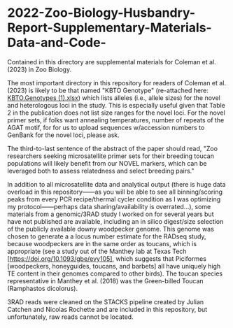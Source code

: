 # 2022-Zoo-Biology-Husbandry-Report-Supplementary-Materials-Data-and-Code-
Contained in this directory are supplemental materials for Coleman et al. (2023) in Zoo Biology. 

The most important directory in this repository for readers of Coleman et al. (2023) is likely to be that named "KBTO Genotype" (re-attached here: [KBTO.Genotypes (1).xlsx](https://github.com/JeffreyColeman/2022-Zoo-Biology-Husbandry-Report-Supplementary-Materials-Data-and-Code-/files/11861106/KBTO.Genotypes.1.xlsx)) which lists  alleles (i.e., allele sizes) for the novel and heterologous loci in the study. This is especially useful given that Table 2 in the publication does not list size ranges for the novel loci. For the novel primer sets, if folks want annealing temperatures, number of repeats of the AGAT motif, for for us to upload sequences w/accession numbers to GenBank for the novel loci, please ask.  

The third-to-last sentence of the abstract of the paper should read, "Zoo researchers seeking microsatellite primer sets for their breeding toucan populations will likely benefit from our NOVEL markers, which can be leveraged both to assess relatedness and select breeding pairs."
 

In addition to all microsatellite data and analytical output (there is huge data overload in this repository——as you will be able to see all binning/scoring peaks from every PCR recipe/thermal cycler condition as I was optimizing my protocol——perhaps data sharing/availability is overrated...), some materials from a genomic/3RAD study I worked on for several years but have not published are available, including an in silico digest/size selection of the publicly available downy woodpecker genome. This genome was chosen to generate a a locus number estimate for the RADseq study, because woodpeckers are in the same order as toucans, which is appropriate (see a study out of the Manthey lab at Texas Tech [https://doi.org/10.1093/gbe/evy105], which suggests that Piciformes [woodpeckers, honeyguides, toucans, and barbets] all have uniquely high TE content in their genomes compared to other birds). The toucan species representative in Manthey et al. (2018) was the Green-billed Toucan (Ramphastos dicolorus). 

3RAD reads were cleaned on the STACKS pipeline created by Julian Catchen and Nicolas Rochette and are included in this repository, but unfortunately, raw reads cannot be located. 
